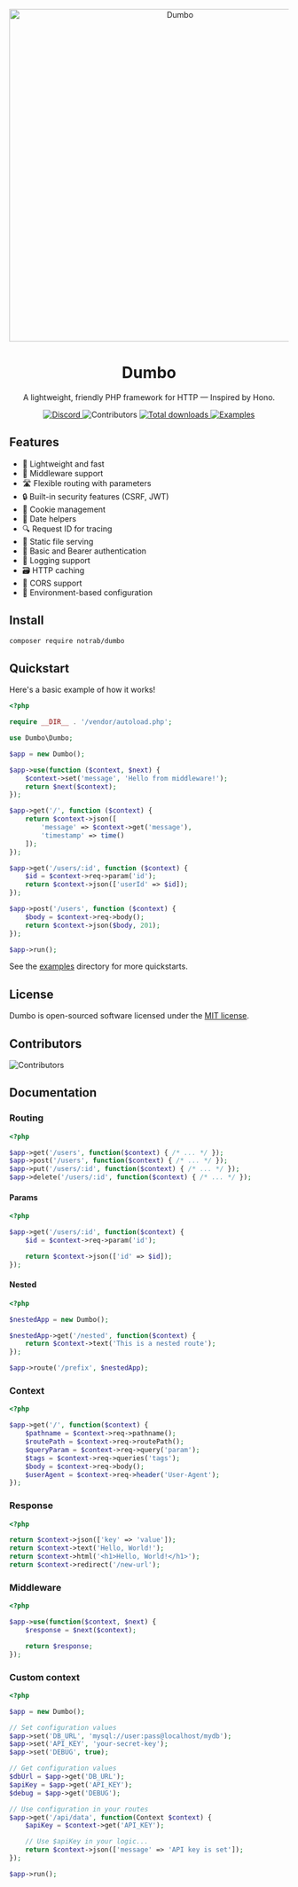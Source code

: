 <p align="center">
  <img src="dumbo.jpeg" alt="Dumbo" width="600"/>
  <h1 align="center">Dumbo</h1>
</p>

<p align="center">
  A lightweight, friendly PHP framework for HTTP &mdash; Inspired by Hono.
</p>

<p align="center">
  <a href="https://discord.gg/nAq2h9BfsU">
    <picture>
      <img src="https://img.shields.io/discord/1278637768918171709?color=8A2BE2" alt="Discord" />
    </picture>
  </a>
  <picture>
    <img src="https://img.shields.io/github/contributors/notrab/dumbo?color=8A2BE2" alt="Contributors" />
  </picture>
  <a href="https://packagist.org/packages/notrab/dumbo">
    <picture>
      <img src="https://img.shields.io/packagist/dt/notrab/dumbo?color=8A2BE2" alt="Total downloads" />
    </picture>
  </a>
  <a href="/examples">
    <img src="https://img.shields.io/badge/browse-examples-8A2BE2" alt="Examples" />
  </a>
</p>

## Features

- 🚀 Lightweight and fast
- 🧩 Middleware support
- 🛣️ Flexible routing with parameters
- 🔒 Built-in security features (CSRF, JWT)
- 🍪 Cookie management
- 📅 Date helpers
- 🔍 Request ID for tracing
- 📁 Static file serving
- 🔐 Basic and Bearer authentication
- 📝 Logging support
- 🗃️ HTTP caching
- 🔄 CORS support
- 🧬 Environment-based configuration

## Install

```bash
composer require notrab/dumbo
```

## Quickstart

Here's a basic example of how it works!

```php
<?php

require __DIR__ . '/vendor/autoload.php';

use Dumbo\Dumbo;

$app = new Dumbo();

$app->use(function ($context, $next) {
    $context->set('message', 'Hello from middleware!');
    return $next($context);
});

$app->get('/', function ($context) {
    return $context->json([
        'message' => $context->get('message'),
        'timestamp' => time()
    ]);
});

$app->get('/users/:id', function ($context) {
    $id = $context->req->param('id');
    return $context->json(['userId' => $id]);
});

$app->post('/users', function ($context) {
    $body = $context->req->body();
    return $context->json($body, 201);
});

$app->run();
```

See the [examples](/examples) directory for more quickstarts.

## License

Dumbo is open-sourced software licensed under the [MIT license](LICENSE).

## Contributors

![Contributors](https://contrib.nn.ci/api?repo=notrab/dumbo)

## Documentation

### Routing

```php
<?php

$app->get('/users', function($context) { /* ... */ });
$app->post('/users', function($context) { /* ... */ });
$app->put('/users/:id', function($context) { /* ... */ });
$app->delete('/users/:id', function($context) { /* ... */ });
```

#### Params

```php
<?php

$app->get('/users/:id', function($context) {
    $id = $context->req->param('id');

    return $context->json(['id' => $id]);
});
```

#### Nested

```php
<?php

$nestedApp = new Dumbo();

$nestedApp->get('/nested', function($context) {
    return $context->text('This is a nested route');
});

$app->route('/prefix', $nestedApp);

```

### Context

```php
<?php

$app->get('/', function($context) {
    $pathname = $context->req->pathname();
    $routePath = $context->req->routePath();
    $queryParam = $context->req->query('param');
    $tags = $context->req->queries('tags');
    $body = $context->req->body();
    $userAgent = $context->req->header('User-Agent');
});
```

### Response

```php
<?php

return $context->json(['key' => 'value']);
return $context->text('Hello, World!');
return $context->html('<h1>Hello, World!</h1>');
return $context->redirect('/new-url');
```

### Middleware

```php
<?php

$app->use(function($context, $next) {
    $response = $next($context);

    return $response;
});
```

### Custom context

```php
<?php

$app = new Dumbo();

// Set configuration values
$app->set('DB_URL', 'mysql://user:pass@localhost/mydb');
$app->set('API_KEY', 'your-secret-key');
$app->set('DEBUG', true);

// Get configuration values
$dbUrl = $app->get('DB_URL');
$apiKey = $app->get('API_KEY');
$debug = $app->get('DEBUG');

// Use configuration in your routes
$app->get('/api/data', function(Context $context) {
    $apiKey = $context->get('API_KEY');

    // Use $apiKey in your logic...
    return $context->json(['message' => 'API key is set']);
});

$app->run();
```
